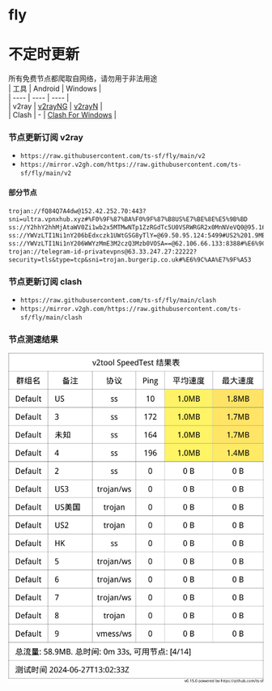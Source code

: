 # fly
# 不定时更新
所有免费节点都爬取自网络，请勿用于非法用途  
|  工具  | Android  | Windows  |  
|  ----  | ----   | ----  |  
| v2ray  | [v2rayNG](https://github.com/2dust/v2rayNG/releases) | [v2rayN](https://github.com/2dust/v2rayN/releases) |  
| Clash  | - | [Clash For Windows](https://github.com/2dust/clashN/releases) | 
  
### 节点更新订阅  v2ray
- `https://raw.githubusercontent.com/ts-sf/fly/main/v2`  
- `https://mirror.v2gh.com/https://raw.githubusercontent.com/ts-sf/fly/main/v2`  

#### 部分节点  
``` 
trojan://fQ84Q7A4dw@152.42.252.70:443?sni=ultra.vpnxhub.xyz#%F0%9F%87%BA%F0%9F%87%B8US%E7%BE%8E%E5%9B%BD
ss://Y2hhY2hhMjAtaWV0Zi1wb2x5MTMwNTp1ZzRGdTc5U0VSRWRGR2x0MnNVeVQ0@95.164.9.144:2927#%E6%9C%AA%E7%9F%A5
ss://YWVzLTI1Ni1nY206bEdxczk1UWtGSG8yTlY=@69.50.95.124:5499#US2%201.9MB%2Fs
ss://YWVzLTI1Ni1nY206WWYzMmE3M2czQ3Mzb0VOSA==@62.106.66.133:8388#%E6%9C%AA%E7%9F%A52
trojan://telegram-id-privatevpns@63.33.247.27:22222?security=tls&type=tcp&sni=trojan.burgerip.co.uk#%E6%9C%AA%E7%9F%A53
```
### 节点更新订阅  clash
- `https://raw.githubusercontent.com/ts-sf/fly/main/clash`  
- `https://mirror.v2gh.com/https://raw.githubusercontent.com/ts-sf/fly/main/clash`  

### 节点测速结果
![image](traffic.png)
